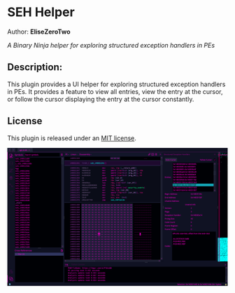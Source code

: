 # SEH Helper

Author: **EliseZeroTwo**

_A Binary Ninja helper for exploring structured exception handlers in PEs_

## Description:

This plugin provides a UI helper for exploring structured exception handlers in PEs. It provides a feature to view all entries, view the entry at the cursor, or follow the cursor displaying the entry at the cursor constantly.

## License

This plugin is released under an [MIT license](./license).

![SEH Demo Image](./images/demo.png)
